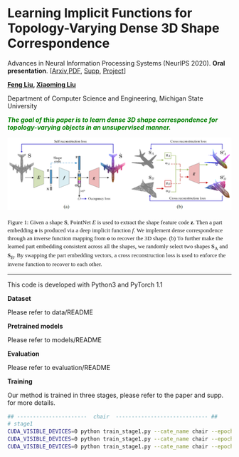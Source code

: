 
# Learning Implicit Functions for Topology-Varying Dense 3D Shape Correspondence
Advances in Neural Information Processing Systems (NeurIPS 2020). **Oral presentation**. [[Arxiv](https://arxiv.org/abs/2010.12320),[PDF](http://cvlab.cse.msu.edu/pdfs/Implicit_Dense_Correspondence.pdf), [Supp](http://cvlab.cse.msu.edu/pdfs/Implicit_Dense_Correspondence_Supp.pdf), [Project](http://cvlab.cse.msu.edu/project-implicit-dense-correspondence.html)]

**[Feng Liu](http://cvlab.cse.msu.edu/pages/people.html),   [Xiaoming Liu](http://cvlab.cse.msu.edu/pages/people.html)**

Department of Computer Science and Engineering, Michigan State University

<font color=\#008000>***The goal of this paper is to learn dense 3D shape correspondence for topology-varying objects in an unsupervised manner.*** </font>

![teaser](docs/teaser.png)

<font face="宋体" size=2.5> Figure 1: Given a shape **S**, PointNet *E* is used to extract the shape feature code **z**. Then a part embedding **o** is produced via a deep implicit function *f*. We implement dense correspondence through an inverse  function mapping from **o** to recover the 3D shape. (b) To further make the learned part embedding consistent across all the shapes, we randomly select two shapes **S**<sub>A</sub> and **S**<sub>B</sub>. By swapping the part embedding vectors, a cross reconstruction loss is used to enforce the inverse function to recover to each other. </font>

--------------------------------------

This code is developed with Python3 and PyTorch 1.1

**Dataset**

Please refer to data/README

**Pretrained models**

Please refer to models/README

**Evaluation**

Please refer to evaluation/README

**Training**

Our method is trained in three stages, please refer to the paper and supp. for more details.

```bash
## ----------------------  chair  ----------------------------- ##
# stage1
CUDA_VISIBLE_DEVICES=0 python train_stage1.py --cate_name chair --epoch  50 --resolution 16 --batch_size 45 
CUDA_VISIBLE_DEVICES=0 python train_stage1.py --cate_name chair --epoch 100 --resolution 32 --batch_size 25 --pretrain_model TRUE --pretrain_model_name Corr-49.pth
CUDA_VISIBLE_DEVICES=0 python train_stage1.py --cate_name chair --epoch 150 --resolution 64 --batch_size  7 --pretrain_model TRUE --pretrain_model_name Corr-99.pth
```

